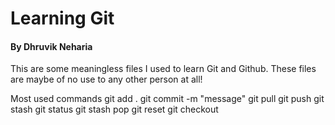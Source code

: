 # Learning Git
#### By Dhruvik Neharia

This are some meaningless files I used to learn Git and Github. These files are maybe of no use to any other person at all! 

Most used commands
git add .
git commit -m "message"
git pull 
git push
git stash
git status
git stash pop
git reset 
git checkout 
